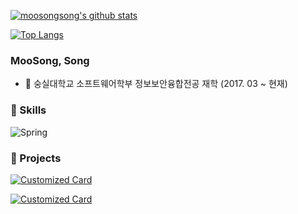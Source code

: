 [![moosongsong's github stats](https://github-readme-stats.vercel.app/api?username=moosongsong)](https://github.com/moosongsong)

[![Top Langs](https://github-readme-stats.vercel.app/api/top-langs/?username=moosongsong)](https://github.com/moosongsong)

### MooSong, Song
- :school: 숭실대학교 소프트웨어학부 정보보안융합전공 재학 (2017. 03 ~ 현재)

### 🔭 Skills
![Spring](https://img.shields.io/badge/Spring-6db33f)

### 🌱 Projects
[![Customized Card](https://github-readme-stats.vercel.app/api/pin/?username=moosongsong&repo=WEB_Project_ForeignLove&card_width=10)](https://github.com/moosongsong/WEB_Project_ForeignLove)

[![Customized Card](https://github-readme-stats.vercel.app/api/pin/?username=moosongsong&repo=FTP_SERVER_in_C_LINUX&card_width=10)](https://github.com/moosongsong/FTP_SERVER_in_C_LINUX)

<!--
- 👯 I’m looking to collaborate on ...
- 🤔 I’m looking for help with ...
- 💬 Ask me about ...
- 📫 How to reach me: ...
- 😄 Pronouns: ...
- ⚡ Fun fact: ...
-->
